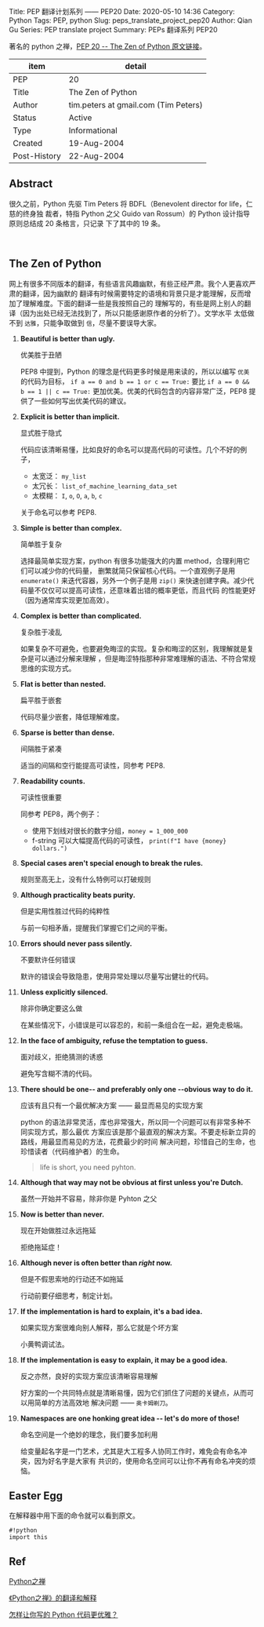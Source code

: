Title: PEP 翻译计划系列 —— PEP20
Date: 2020-05-10 14:36
Category: Python
Tags: PEP, python
Slug: peps_translate_project_pep20
Author: Qian Gu
Series: PEP translate project
Summary: PEPs 翻译系列 PEP20

著名的 python 之禅，[PEP 20 -- The Zen of Python 原文链接][PEP20]。

[PEP20]: https://www.python.org/dev/peps/pep-0020/

| item | detail |
| ---- | ------ |
| PEP  |  20    |
| Title | The Zen of Python |
| Author | tim.peters at gmail.com (Tim Peters) |
| Status | Active |
| Type | Informational |
| Created | 19-Aug-2004 |
| Post-History | 22-Aug-2004 |

## Abstract

很久之前，Python 先驱 Tim Peters 将 BDFL（Benevolent director for life，仁慈的终身独
裁者，特指 Python 之父 Guido van Rossum）的 Python 设计指导原则总结成 20 条格言，只记录
下了其中的 19 条。

<br>

## The Zen of Python

网上有很多不同版本的翻译，有些语言风趣幽默，有些正经严肃。我个人更喜欢严肃的翻译，因为幽默的
翻译有时候需要特定的语境和背景只是才能理解，反而增加了理解难度。下面的翻译一些是我按照自己的
理解写的，有些是网上别人的翻译（因为出处已经无法找到了，所以只能感谢原作者的分析了）。文学水平
太低做不到 `达雅`，只能争取做到 `信`，尽量不要误导大家。

1. **Beautiful is better than ugly.**

    优美胜于丑陋

    PEP8 中提到，Python 的理念是代码更多时候是用来读的，所以以编写 `优美` 的代码为目标，
    `if a == 0 and b == 1 or c == True:` 要比 `if a == 0 && b == 1 || c == True:`
     更加优美。优美的代码包含的内容非常广泛，PEP8 提供了一些如何写出优美代码的建议。

2. **Explicit is better than implicit.**

    显式胜于隐式

    代码应该清晰易懂，比如良好的命名可以提高代码的可读性。几个不好的例子，

    + 太宽泛： `my_list`
    + 太冗长： `list_of_machine_learning_data_set`
    + 太模糊： `I`, `o`, `O`, `a`, `b`, `c`

    关于命名可以参考 PEP8.

3. **Simple is better than complex.**

    简单胜于复杂

    选择最简单实现方案，python 有很多功能强大的内置 method，合理利用它们可以减少你的代码量，
    删繁就简只保留核心代码。一个直观例子是用 `enumerate()` 来迭代容器，另外一个例子是用
    `zip()` 来快速创建字典。减少代码量不仅仅可以提高可读性，还意味着出错的概率更低，而且代码
    的性能更好（因为通常库实现更加高效）。

4. **Complex is better than complicated.**

    复杂胜于凌乱

    如果复杂不可避免，也要避免晦涩的实现。复杂和晦涩的区别，我理解就是复杂是可以通过分解来理解
    ，但是晦涩特指那种非常难理解的语法、不符合常规思维的实现方式。

5. **Flat is better than nested.**

    扁平胜于嵌套

    代码尽量少嵌套，降低理解难度。

6. **Sparse is better than dense.**

    间隔胜于紧凑

    适当的间隔和空行能提高可读性，同参考 PEP8.

7. **Readability counts.**

    可读性很重要

    同参考 PEP8，两个例子：

    + 使用下划线对很长的数字分组，`money = 1_000_000`
    + f-string 可以大幅提高代码的可读性， `print(f"I have {money} dollars.")`

8. **Special cases aren't special enough to break the rules.**

    规则至高无上，没有什么特例可以打破规则


9. **Although practicality beats purity.**

    但是实用性胜过代码的纯粹性

    与前一句相矛盾，提醒我们掌握它们之间的平衡。

10. **Errors should never pass silently.**

    不要默许任何错误

    默许的错误会导致隐患，使用异常处理以尽量写出健壮的代码。

11. **Unless explicitly silenced.**

    除非你确定要这么做

    在某些情况下，小错误是可以容忍的，和前一条组合在一起，避免走极端。

12. **In the face of ambiguity, refuse the temptation to guess.**

    面对歧义，拒绝猜测的诱惑

    避免写含糊不清的代码。

13. **There should be one-- and preferably only one --obvious way to do it.**

    应该有且只有一个最优解决方案 —— 最显而易见的实现方案

    python 的语法非常灵活，库也非常强大，所以同一个问题可以有非常多种不同实现方式，那么最优
    方案应该是那个最直观的解决方案。不要走标新立异的路线，用最显而易见的方法，花费最少的时间
    解决问题，珍惜自己的生命，也珍惜读者（代码维护者）的生命。

    > life is short, you need pyhton.

14. **Although that way may not be obvious at first unless you're Dutch.**

    虽然一开始并不容易，除非你是 Pyhton 之父

15. **Now is better than never.**

    现在开始做胜过永远拖延

    拒绝拖延症！

16. **Although never is often better than *right* now.**

    但是不假思索地的行动还不如拖延

    行动前要仔细思考，制定计划。

17. **If the implementation is hard to explain, it's a bad idea.**

    如果实现方案很难向别人解释，那么它就是个坏方案

    小黄鸭调试法。

18. **If the implementation is easy to explain, it may be a good idea.**

    反之亦然，良好的实现方案应该清晰容易理解

    好方案的一个共同特点就是清晰易懂，因为它们抓住了问题的关键点，从而可以用简单的方法高效地
    解决问题 —— `奥卡姆剃刀`。

19. **Namespaces are one honking great idea -- let's do more of those!**

    命名空间是一个绝妙的理念，我们要多加利用

    给变量起名字是一门艺术，尤其是大工程多人协同工作时，难免会有命名冲突，因为好名字是大家有
    共识的，使用命名空间可以让你不再有命名冲突的烦恼。

## Easter Egg

在解释器中用下面的命令就可以看到原文。

```
#!python
import this
```

## Ref

[Python之禅](https://liuwynn.github.io/2019/04/24/Python%E4%B9%8B%E7%A6%85/)

[《Python之禅》的翻译和解释](https://blog.csdn.net/lanphaday/article/details/2151918)

[怎样让你写的 Python 代码更优雅？](https://www.infoq.cn/article/e5FEa0D6JFADgKkHVyuE)